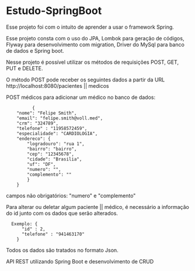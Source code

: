 # Estudo-SpringBoot

Esse projeto foi com o intuito de aprender a usar o framework Spring.

Esse projeto consta com o uso do JPA, Lombok para geração de códigos, Flyway para desenvolvimento com migration, Driver do MySql para banco de dados e Spring boot.

Nesse projeto é possível utilizar os métodos de requisições POST, GET, PUT e DELETE.

O método POST pode receber os seguintes dados a partir da URL http://localhost:8080/pacientes || medicos

POST médicos para adicionar um médico no banco de dados:
      
              {
        "nome": "Felipe Smith",
        "email": "felipe.smith@voll.med",
        "crm": "324789",
        "telefone" : "11958572459",
        "especialidade": "CARDIOLOGIA",
        "endereco": {
            "logradouro": "rua 1",
            "bairro": "bairro",
            "cep": "12345678",
            "cidade": "Brasilia",
            "uf": "DF",
            "numero": "",
            "complemento": ""
            }
        }
        
campos não obrigatórios: "numero" e "complemento"


Para alterar ou deletar algum paciente || médico, é necessário a informação do id junto com os dados que serão alterados.

      Exemplo: {
          "id" : 2,
          "telefone" : "941463170"
        }
        
Todos os dados são tratados no formato Json.

API REST utilizando Spring Boot e desenvolvimento de CRUD
    
